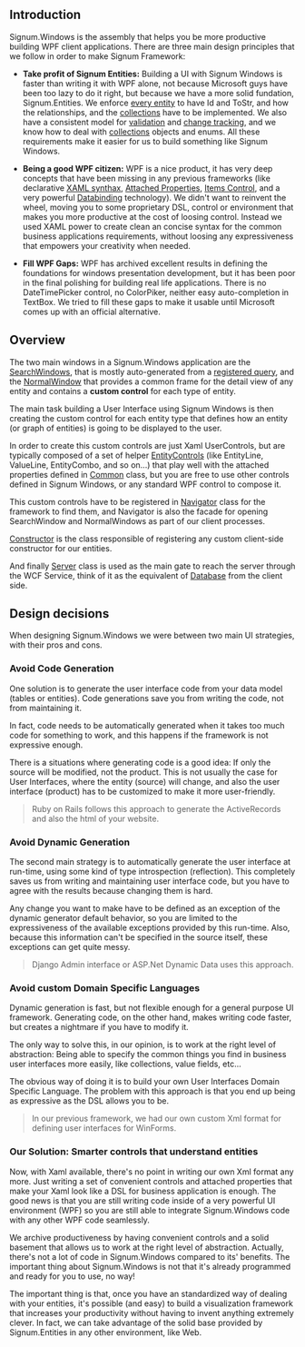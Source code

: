 ## Introduction

Signum.Windows is the assembly that helps you be more productive building WPF client applications. There are three main design principles that we follow in order to make Signum Framework:

* **Take profit of Signum Entities:** Building a UI with Signum Windows is faster than writing it with WPF alone, not because Microsoft guys have been too lazy to do it right, but because we have a more solid fundation, Signum.Entities. We enforce [every entity](../Signum.Entities/BaseEntities.md) to have Id and ToStr, and how the relationships, and the [collections](../Signum.Entities/MList.md) have to be implemented. We also have a consistent model for [validation](../Signum.Entities/Validation.md) and [change tracking](../Signum.Entities/ChangeTracking.md), and we know how to deal with [collections](../Signum.Entities/Lite.md) objects and enums. All these requirements make it easier for us to build something like Signum Windows.

* **Being a good WPF citizen:** WPF is a nice product, it has very deep concepts that have been missing in any previous frameworks (like declarative [XAML synthax](http://msdn.microsoft.com/en-us/library/ms752059.aspx), [Attached Properties](http://msdn.microsoft.com/en-us/library/ms749011.aspx), [Items Control](http://www.wpf-tutorial.com/list-controls/itemscontrol/), and a very powerful [Databinding](http://msdn.microsoft.com/en-us/library/ms750612.aspx) technology). We didn't want to reinvent the wheel, moving you to some proprietary DSL, control or environment that makes you more productive at the cost of loosing control. Instead we used XAML power to create clean an concise syntax for the common business applications requirements, without loosing any expressiveness that empowers your creativity when needed. 

* **Fill WPF Gaps:** WPF has archived excellent results in defining the foundations for windows presentation development, but it has been poor in the final polishing for building real life applications. There is no DateTimePicker control, no ColorPiker, neither easy auto-completion in TextBox. We tried to fill these gaps to make it usable until Microsoft comes up with an official alternative. 

## Overview

The two main windows in a Signum.Windows application are the [SearchWindows](Search.m), that is mostly auto-generated from a [registered query](../Signum.Engine/DynamicQuery/DynamicQueries.md"), and the [NormalWindow](NormalWindow.md) that provides a common frame for the detail view of any entity and contains a **custom control** for each type of entity.  

The main task building a User Interface using Signum Windows is then creating the custom control for each entity type that defines how an entity (or graph of entities) is going to be displayed to the user. 

In order to create this custom controls are just Xaml UserControls, but are typically composed of a set of helper [EntityControls](EntityControl.md) (like EntityLine, ValueLine, EntityCombo, and so on...) that play well with the attached properties defined in [Common](Common.md) class, but you are free to use other controls defined in Signum Windows, or any standard WPF control to compose it.

This custom controls have to be registered in [Navigator](Navigator.md) class for the framework to find them, and Navigator is also the facade for opening SearchWindow and NormalWindows as part of our client processes.

[Constructor](Constructor.md) is the class responsible of registering any custom client-side constructor for our entities.

And finally [Server](Server.md) class is used as the main gate to reach the server through the WCF Service, think of it as the equivalent of [Database](../Signum.Entities/Database.md) from the client side.  


## Design decisions

When designing Signum.Windows we were between two main UI strategies, with their pros and cons. 

### Avoid Code Generation
One solution is to generate the user interface code from your data model (tables or entities). Code generations save you from writing the code, not from maintaining it. 

In fact, code needs to be automatically generated when it takes too much code for something to work, and this happens if the framework is not expressive enough.

There is a situations where generating code is a good idea: If only the source will be modified, not the product. This is not usually the case for User Interfaces, where the entity (source) will change, and also the user interface (product) has to be customized to make it more user-friendly. 

> Ruby on Rails follows this approach to generate the ActiveRecords and also the html of your website. 

### Avoid Dynamic Generation
The second main strategy is to automatically generate the user interface at run-time, using some kind of type introspection (reflection). This completely saves us from writing and maintaining user interface code, but you have to agree with the results because changing them is hard. 

Any change you want to make have to be defined as an exception of the dynamic generator default behavior, so you are limited to the expressiveness of the available exceptions provided by this run-time. Also, because this information can't be specified in the source itself, these exceptions can get quite messy.

> Django Admin interface or ASP.Net Dynamic Data uses this approach. 

### Avoid custom Domain Specific Languages
Dynamic generation is fast, but not flexible enough for a general purpose UI framework. Generating code, on the other hand, makes writing code faster, but creates a nightmare if you have to modify it. 

The only way to solve this, in our opinion, is to work at the right level of abstraction: Being able to specify the common things you find in business user interfaces more easily, like collections, value fields, etc...

The obvious way of doing it is to build your own User Interfaces Domain Specific Language. The problem with this approach is that you end up being as expressive as the DSL allows you to be. 

> In our previous framework, we had our own custom Xml format for defining user interfaces for WinForms.

### Our Solution: Smarter controls that understand entities
Now, with Xaml available, there's no point in writing our own Xml format any more. Just writing a set of convenient controls and attached properties that make your Xaml look like a DSL for business application is enough. The good news is that you are still writing code inside of a very powerful UI environment (WPF) so you are still able to integrate Signum.Windows code with any other WPF code seamlessly. 

We archive productiveness by having convenient controls and a solid basement that allows us to work at the right level of abstraction. Actually, there's not a lot of code in Signum.Windows compared to its' benefits. The important thing about Signum.Windows is not that it's already programmed and ready for you to use, no way! 

The important thing is that, once you have an standardized way of dealing with your entities, it's possible (and easy) to build a visualization framework that increases your productivity without having to invent anything extremely clever. In fact, we can take advantage of the solid base provided by Signum.Entities in any other environment, like Web.
